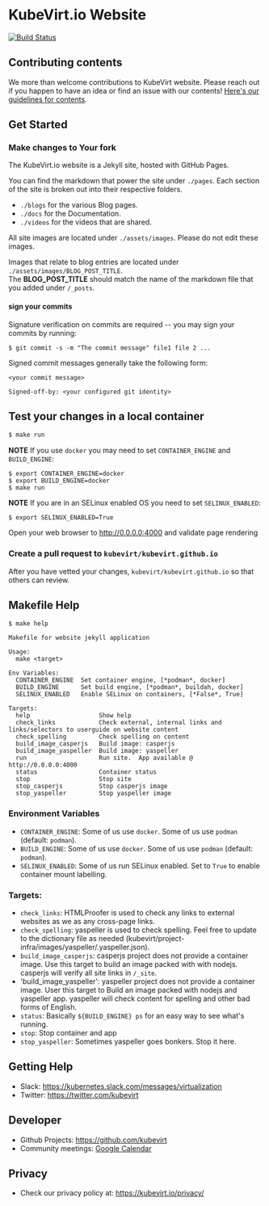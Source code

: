 # KubeVirt.io Website

[![Build Status](https://travis-ci.org/kubevirt/kubevirt.github.io.svg?branch=master)](https://travis-ci.org/kubevirt/kubevirt.github.io)

## Contributing contents

We more than welcome contributions to KubeVirt website. Please reach out if you happen to have an idea or find an issue with our contents! [Here's our guidelines for contents](GUIDELINES.md).


## Get Started

### Make changes to Your fork

The KubeVirt.io website is a Jekyll site, hosted with GitHub Pages.

You can find the markdown that power the site under `./pages`.
Each section of the site is broken out into their respective folders.

* `./blogs` for the various Blog pages.
* `./docs` for the Documentation.
* `./videos` for the videos that are shared.

All site images are located under `./assets/images`. Please do not edit these images.

Images that relate to blog entries are located under `./assets/images/BLOG_POST_TITLE`.  
The **BLOG_POST_TITLE** should match the name of the markdown file that you added under `/_posts`.


#### sign your commits

Signature verification on commits are required -- you may sign your commits by running:

```console
$ git commit -s -m "The commit message" file1 file 2 ...
```

Signed commit messages generally take the following form:

```
<your commit message>

Signed-off-by: <your configured git identity>
```

## Test your changes in a local container


```bash
$ make run
```

**NOTE** If you use `docker` you may need to set `CONTAINER_ENGINE` and `BUILD_ENGINE`:

```console
$ export CONTAINER_ENGINE=docker
$ export BUILD_ENGINE=docker
$ make run
```

**NOTE** If you are in an SELinux enabled OS you need to set `SELINUX_ENABLED`:

```console
$ export SELINUX_ENABLED=True
```

Open your web browser to http://0.0.0.0:4000 and validate page rendering

### Create a pull request to `kubevirt/kubevirt.github.io`

After you have vetted your changes, `kubevirt/kubevirt.github.io` so that others can review.

## Makefile Help

```console
$ make help

Makefile for website jekyll application

Usage:
  make <target>

Env Variables:
  CONTAINER_ENGINE	Set container engine, [*podman*, docker]
  BUILD_ENGINE		Set build engine, [*podman*, buildah, docker]
  SELINUX_ENABLED	Enable SELinux on containers, [*False*, True]

Targets:
  help                	 Show help
  check_links         	 Check external, internal links and links/selectors to userguide on website content
  check_spelling      	 Check spelling on content
  build_image_casperjs	 Build image: casperjs
  build_image_yaspeller	 Build image: yaspeller
  run                 	 Run site.  App available @ http://0.0.0.0:4000
  status              	 Container status
  stop                	 Stop site
  stop_casperjs       	 Stop casperjs image
  stop_yaspeller      	 Stop yaspeller image

```
### Environment Variables

* `CONTAINER_ENGINE`: Some of us use `docker`. Some of us use `podman` (default: `podman`).
* `BUILD_ENGINE`:	Some of us use `docker`. Some of us use `podman` (default: `podman`).
* `SELINUX_ENABLED`:	Some of us run SELinux enabled. Set to `True` to enable container mount labelling.


### Targets:

* `check_links`: HTMLProofer is used to check any links to external websites as we as any cross-page links.
* `check_spelling`: yaspeller is used to check spelling. Feel free to update to the dictionary file as needed (kubevirt/project-infra/images/yaspeller/.yaspeller.json).
* `build_image_casperjs`: casperjs project does not provide a container image.  Use this target to build an image packed with with nodejs. casperjs will verify all site links in `/_site`.
* 'build_image_yaspeller': yaspeller project does not provide a container image.  User this target to Build an image packed with nodejs and yaspeller app. yaspeller will check content for spelling and other bad forms of English.
* `status`: Basically `${BUILD_ENGINE} ps` for an easy way to see what's running.
* `stop`: Stop container and app
* `stop_yaspeller`: Sometimes yaspeller goes bonkers.  Stop it here.
 



## Getting Help 

* Slack: https://kubernetes.slack.com/messages/virtualization
* Twitter: https://twitter.com/kubevirt


## Developer

* Github Projects: https://github.com/kubevirt
* Community meetings: [Google Calendar](https://calendar.google.com/calendar/embed?src=18pc0jur01k8f2cccvn5j04j1g%40group.calendar.google.com&ctz=Etc%2FGMT)

## Privacy

* Check our privacy policy at: https://kubevirt.io/privacy/